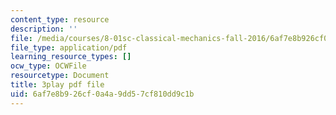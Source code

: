 ```yaml
---
content_type: resource
description: ''
file: /media/courses/8-01sc-classical-mechanics-fall-2016/6af7e8b926cf0a4a9dd57cf810dd9c1b_2oK7Eb0YZ9U.pdf
file_type: application/pdf
learning_resource_types: []
ocw_type: OCWFile
resourcetype: Document
title: 3play pdf file
uid: 6af7e8b9-26cf-0a4a-9dd5-7cf810dd9c1b
---
```

